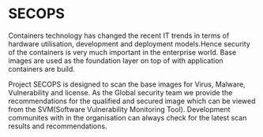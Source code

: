 # SECOPS
Containers technology has changed the recent IT trends in terms of hardware utilisation, development and deployment models.Hence security of the containers is very much important in the enterprise world. Base images are used as the foundation layer on top of with application containers are build.

Project SECOPS is designed to scan the base images for Virus, Malware, Vulnerability and license. As the Global security team we provide the recommendations for the qualified and secured image which can be viewed from the SVM(Software Vulnerability Monitoring Tool).
Development communites with in the organisation can always check for the latest scan results and recommendations.

